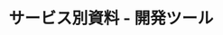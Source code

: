 ---
title: "サービス別資料 - 開発ツール"
permalink: "/services/devtools/"
layout: category
taxonomy: Devtool
entries_layout: grid
classes: wide
---